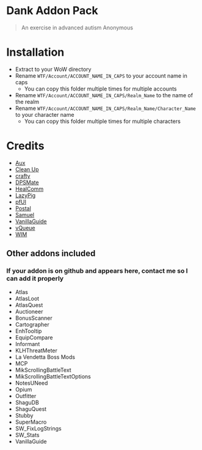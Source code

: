 # Dank Addon Pack
> An exercise in advanced autism
Anonymous

# Installation
- Extract to your WoW directory
- Rename `WTF/Account/ACCOUNT_NAME_IN_CAPS` to your account name in caps
  - You can copy this folder multiple times for multiple accounts
- Rename `WTF/Account/ACCOUNT_NAME_IN_CAPS/Realm_Name` to the name of the realm
- Rename `WTF/Account/ACCOUNT_NAME_IN_CAPS/Realm_Name/Character_Name` to your character name
  - You can copy this folder multiple times for multiple characters

  
# Credits
- [Aux](https://github.com/shirsig/aux-addon)
- [Clean Up](https://github.com/shirsig/Clean_Up)
- [crafty](https://github.com/shirsig/crafty)
- [DPSMate](https://github.com/Geigerkind/DPSMate)
- [HealComm](https://github.com/Aviana/HealComm)
- [LazyPig](https://github.com/satan666/_LP)
- [pfUI](https://github.com/shagu/pfUI)
- [Postal](https://github.com/shirsig/Postal)
- [Samuel](https://github.com/Terrub/Samuel)
- [VanillaGuide](https://github.com/rsheep/VanillaGuide)
- [vQueue](https://github.com/Devlix/vQueue)
- [WIM](https://github.com/shirsig/WIM)


## Other addons included
### If your addon is on github and appears here, contact me so I can add it properly
- Atlas
- AtlasLoot
- AtlasQuest
- Auctioneer
- BonusScanner
- Cartographer
- EnhTooltip
- EquipCompare
- Informant
- KLHThreatMeter
- La Vendetta Boss Mods
- MCP
- MikScrollingBattleText
- MikScrollingBattleTextOptions
- NotesUNeed
- Opium
- Outfitter
- ShaguDB
- ShaguQuest
- Stubby
- SuperMacro
- SW_FixLogStrings
- SW_Stats
- VanillaGuide
